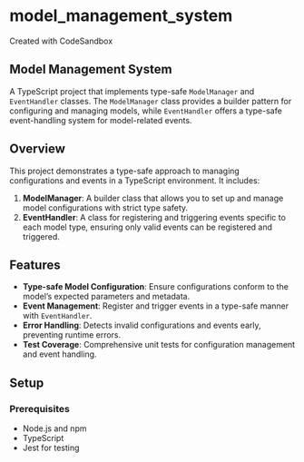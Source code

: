 # model_management_system

Created with CodeSandbox

## Model Management System

A TypeScript project that implements type-safe `ModelManager` and `EventHandler` classes. The `ModelManager` class provides a builder pattern for configuring and managing models, while `EventHandler` offers a type-safe event-handling system for model-related events.

## Overview

This project demonstrates a type-safe approach to managing configurations and events in a TypeScript environment. It includes:

1. **ModelManager**: A builder class that allows you to set up and manage model configurations with strict type safety.
2. **EventHandler**: A class for registering and triggering events specific to each model type, ensuring only valid events can be registered and triggered.

## Features

- **Type-safe Model Configuration**: Ensure configurations conform to the model’s expected parameters and metadata.
- **Event Management**: Register and trigger events in a type-safe manner with `EventHandler`.
- **Error Handling**: Detects invalid configurations and events early, preventing runtime errors.
- **Test Coverage**: Comprehensive unit tests for configuration management and event handling.

## Setup

### Prerequisites

- Node.js and npm
- TypeScript
- Jest for testing

   
